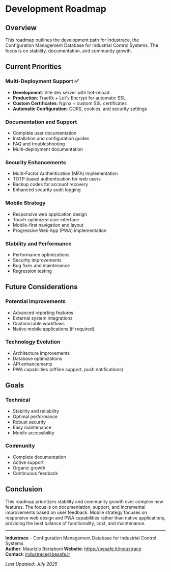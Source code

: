 # Development Roadmap

## Overview

This roadmap outlines the development path for Industrace, the Configuration Management Database for Industrial Control Systems. The focus is on stability, documentation, and community growth.

## Current Priorities

### Multi-Deployment Support ✅
- **Development**: Vite dev server with hot-reload
- **Production**: Traefik + Let's Encrypt for automatic SSL
- **Custom Certificates**: Nginx + custom SSL certificates
- **Automatic Configuration**: CORS, cookies, and security settings

### Documentation and Support
- Complete user documentation
- Installation and configuration guides
- FAQ and troubleshooting
- Multi-deployment documentation

### Security Enhancements
- Multi-Factor Authentication (MFA) implementation
- TOTP-based authentication for web users
- Backup codes for account recovery
- Enhanced security audit logging

### Mobile Strategy
- Responsive web application design
- Touch-optimized user interface
- Mobile-first navigation and layout
- Progressive Web App (PWA) implementation

### Stability and Performance
- Performance optimizations
- Security improvements
- Bug fixes and maintenance
- Regression testing

## Future Considerations

### Potential Improvements
- Advanced reporting features
- External system integrations
- Customizable workflows
- Native mobile applications (if required)

### Technology Evolution
- Architecture improvements
- Database optimizations
- API enhancements
- PWA capabilities (offline support, push notifications)

## Goals

### Technical
- Stability and reliability
- Optimal performance
- Robust security
- Easy maintenance
- Mobile accessibility

### Community
- Complete documentation
- Active support
- Organic growth
- Continuous feedback

## Conclusion

This roadmap prioritizes stability and community growth over complex new features. The focus is on documentation, support, and incremental improvements based on user feedback. Mobile strategy focuses on responsive web design and PWA capabilities rather than native applications, providing the best balance of functionality, cost, and maintenance.

---

**Industrace** - Configuration Management Database for Industrial Control Systems  
**Author**: Maurizio Bertaboni
**Website**: https://besafe.it/industrace  
**Contact**: industrace@besafe.it

*Last Updated: July 2025* 